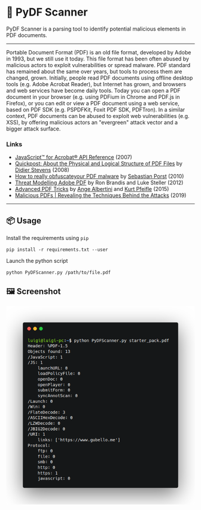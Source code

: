 # 📡 PyDF Scanner

PyDF Scanner is a parsing tool to identify potential malicious elements in PDF documents.

---

Portable Document Format (PDF) is an old file format, developed by Adobe in 1993, but we still use it today. 
This file format has been often abused by malicious actors to exploit vulnerabilities or spread malware. 
PDF standard has remained about the same over years, but tools to process them are changed, grown. 
Initially, people read PDF documents using offline desktop tools (e.g. Adobe Acrobat Reader), 
but Internet has grown, and browsers and web services have become daily tools. 
Today you can open a PDF document in your browser (e.g. using PDFium in Chrome and PDF.js in Firefox), 
or you can edit or view a PDF document using a web service, based on PDF SDK (e.g. PSPDFKit, Foxit PDF SDK, PDFTron). 
In a similar context, PDF documents can be abused to exploit web vulnerabilities (e.g. XSS), 
by offering malicious actors an "evergreen" attack vector and a bigger attack surface. 

### Links

- [JavaScript™ for Acrobat® API Reference](http://wwwimages.adobe.com/content/dam/acom/en/devnet/acrobat/pdfs/js_api_reference.pdf) (2007)
- [Quickpost: About the Physical and Logical Structure of PDF Files](https://blog.didierstevens.com/2008/04/09/quickpost-about-the-physical-and-logical-structure-of-pdf-files/) by [Didier Stevens](https://twitter.com/DidierStevens) (2008)
- [How to really obfuscateyour PDF malware](https://static.googleusercontent.com/media/www.zynamics.com/it//downloads/recon_pdf.pdf) by [Sebastian Porst](https://twitter.com/LambdaCube) (2010)
- [Threat Modelling Adobe PDF](https://www.dst.defence.gov.au/sites/default/files/publications/documents/DSTO-TR-2730.pdf) by Ron Brandis and Luke Steller (2012)
- [Advanced PDF Tricks](https://github.com/angea/PDF101/blob/master/presentations/troopers15/Albertini%2BPfeifle%20-%20Advanced%20PDF%20Tricks.pdf) by [Ange Albertini](https://twitter.com/angealbertini) and [Kurt Pfeifle](https://twitter.com/pdfkungfoo) (2015)
- [Malicious PDFs | Revealing the Techniques Behind the Attacks](https://www.sentinelone.com/blog/malicious-pdfs-revealing-techniques-behind-attacks/) (2019)

---

## 📦 Usage

Install the requirements using `pip`
   
```
pip install -r requirements.txt --user
```

Launch the python script
   
```
python PyDFScanner.py /path/to/file.pdf
```

## 🖼️ Screenshot

![PyDFScanner](img/screenshot.png)
